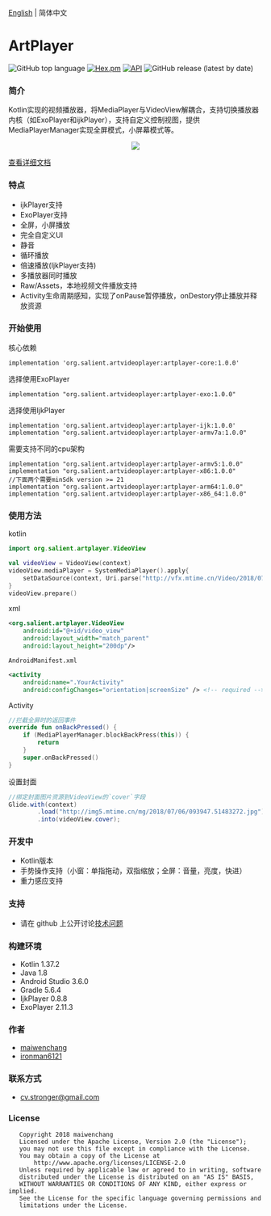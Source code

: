 [English](https://github.com/maiwenchang/ArtVideoPlayer/blob/master/README.English.md) | 简体中文
# ArtPlayer

![GitHub top language](https://img.shields.io/github/languages/top/maiwenchang/artPlayer)
[![Hex.pm](https://img.shields.io/hexpm/l/plug.svg)](https://github.com/maiwenchang/ArtVideoPlayer/blob/master/LICENSE)
[![API](https://img.shields.io/badge/API-21%2B-brightgreen.svg?style=flat)](https://android-arsenal.com/api?level=21)
![GitHub release (latest by date)](https://img.shields.io/github/v/release/maiwenchang/ArtPlayer?color=g)

### 简介
Kotlin实现的视频播放器，将MediaPlayer与VideoView解耦合，支持切换播放器内核（如ExoPlayer和ijkPlayer），支持自定义控制视图，提供MediaPlayerManager实现全屏模式，小屏幕模式等。

<p align="center">
<img src="https://github.com/maiwenchang/ArtPlayer/raw/master/app/src/main/res/mipmap-xxxhdpi/ic_launcher.png"/>
</p>

[查看详细文档](https://github.com/maiwenchang/ArtPlayer/wiki)

### 特点
- ijkPlayer支持
- ExoPlayer支持
- 全屏，小屏播放
- 完全自定义UI
- 静音
- 循环播放
- 倍速播放(IjkPlayer支持)
- 多播放器同时播放
- Raw/Assets，本地视频文件播放支持
- Activity生命周期感知，实现了onPause暂停播放，onDestory停止播放并释放资源

### 开始使用
核心依赖
```
implementation 'org.salient.artvideoplayer:artplayer-core:1.0.0'
```

选择使用ExoPlayer
```
implementation "org.salient.artvideoplayer:artplayer-exo:1.0.0"
```

选择使用IjkPlayer
```
implementation 'org.salient.artvideoplayer:artplayer-ijk:1.0.0'
implementation "org.salient.artvideoplayer:artplayer-armv7a:1.0.0"
```

需要支持不同的cpu架构
```
implementation "org.salient.artvideoplayer:artplayer-armv5:1.0.0"
implementation "org.salient.artvideoplayer:artplayer-x86:1.0.0"
//下面两个需要minSdk version >= 21
implementation "org.salient.artvideoplayer:artplayer-arm64:1.0.0"
implementation "org.salient.artvideoplayer:artplayer-x86_64:1.0.0"
```

### 使用方法

kotlin
``` kotlin
import org.salient.artplayer.VideoView

val videoView = VideoView(context)
videoView.mediaPlayer = SystemMediaPlayer().apply{
    setDataSource(context, Uri.parse("http://vfx.mtime.cn/Video/2018/07/06/mp4/180706094003288023.mp4"))
}
videoView.prepare()
```

 xml
``` xml
<org.salient.artplayer.VideoView
	android:id="@+id/video_view"
	android:layout_width="match_parent"
	android:layout_height="200dp"/>
```

`AndroidManifest.xml`
``` xml
<activity
    android:name=".YourActivity"
    android:configChanges="orientation|screenSize" /> <!-- required -->
```

Activity
``` kotlin
//拦截全屏时的返回事件
override fun onBackPressed() {
    if (MediaPlayerManager.blockBackPress(this)) {
        return
    }
    super.onBackPressed()
}
 ```

设置封面
``` java
//绑定封面图片资源到VideoView的`cover`字段
Glide.with(context)
        .load("http://img5.mtime.cn/mg/2018/07/06/093947.51483272.jpg")
        .into(videoView.cover);
```

### 开发中
- Kotlin版本
- 手势操作支持（小窗：单指拖动，双指缩放；全屏：音量，亮度，快进）
- 重力感应支持

### 支持
- 请在 github 上公开讨论[技术问题](https://github.com/maiwenchang/ArtPlayer/issues)


### 构建环境
- Kotlin 1.37.2
- Java 1.8
- Android Studio 3.6.0
- Gradle 5.6.4
- IjkPlayer 0.8.8
- ExoPlayer 2.11.3

### 作者
- [maiwenchang](https://github.com/maiwenchang)
- [ironman6121](https://github.com/ironman6121)

### 联系方式
- cv.stronger@gmail.com

### License

```
   Copyright 2018 maiwenchang
   Licensed under the Apache License, Version 2.0 (the "License");
   you may not use this file except in compliance with the License.
   You may obtain a copy of the License at
       http://www.apache.org/licenses/LICENSE-2.0
   Unless required by applicable law or agreed to in writing, software
   distributed under the License is distributed on an "AS IS" BASIS,
   WITHOUT WARRANTIES OR CONDITIONS OF ANY KIND, either express or implied.
   See the License for the specific language governing permissions and
   limitations under the License.
```
